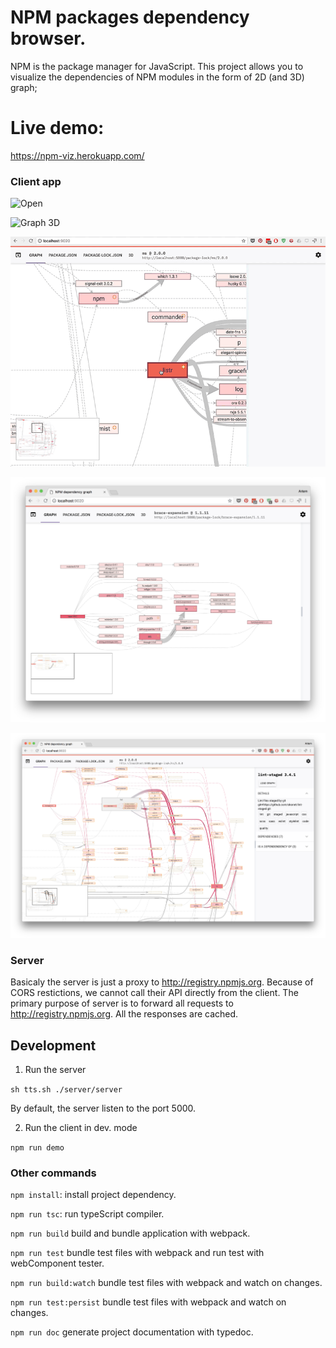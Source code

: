 # NPM packages dependency browser.

NPM is the package manager for JavaScript. 
This project allows you to visualize the dependencies of NPM modules in the form of 2D (and 3D) graph;

# Live demo:

https://npm-viz.herokuapp.com/




### Client app

![Open](docs/file-open.gif)

![Graph 3D](docs/3d.gif)

![Graph 2D](docs/2d.gif)


![screenshot 1](docs/graph1.png)

![screenshot 2](docs/graph2.png)

### Server

Basicaly the server is just a proxy to http://registry.npmjs.org.
Because of CORS restictions, we cannot call their API directly from the client. The primary purpose of server is to forward all requests to http://registry.npmjs.org. 
All the responses are cached.


## Development

1. Run the server

`sh tts.sh ./server/server` 

By default, the server listen to the port 5000.

2. Run the client in dev. mode

`npm run demo` 




### Other commands

`npm install`: install project dependency.

`npm run tsc`: run typeScript compiler.

`npm run build` build and bundle application with webpack.

`npm run test` bundle test files with webpack and run test with webComponent tester.

`npm run build:watch` bundle test files with webpack and watch on changes.

`npm run test:persist` bundle test files with webpack and watch on changes.

`npm run doc` generate project documentation with typedoc.


